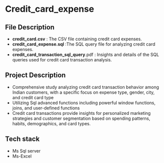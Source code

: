 # Credit_card_expense
## File Description
* **credit_card.csv** : The CSV file containing credit card expenses.
* **credit_card_expense.sql** :The SQL query file for analyzing credit card expenses.
* **credit_card_transaction_sql_query**.pdf : Insights and details of the SQL queries used for credit card transaction analysis.

## Project Description
* Comprehensive study analyzing credit card transaction behavior among Indian customers,
   with a specific focus on expense type, gender, city, and credit card type
* Utilizing Sql advanced functions including powerful window functions, joins, and user-defined functions
* Credit card transactions provide insights for personalized marketing strategies and customer
  segmentation based on spending patterns, habits, demographics, and card types.

## Tech stack
* Ms Sql server
* Ms-Excel
 
 
